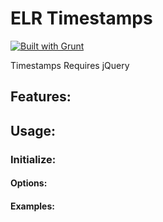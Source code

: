 # ELR Timestamps

[![Built with Grunt](https://cdn.gruntjs.com/builtwith.png)](http://gruntjs.com/)

Timestamps
Requires jQuery

## Features:

## Usage:

### Initialize:

#### Options:

#### Examples:
